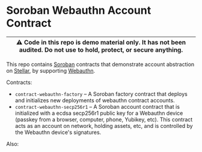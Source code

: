 # Soroban Webauthn Account Contract

| :warning: Code in this repo is demo material only. It has not been audited. Do not use to hold, protect, or secure anything. |
|-----------------------------------------|

This repo contains [Soroban] contracts that demonstrate account abstraction on [Stellar], by supporting [Webauthn].

Contracts:

- `contract-webauthn-factory` – A Soroban factory contract that deploys and initializes new deployments of webauthn contract accounts.
- `contract-webauthn-secp256r1` – A Soroban account contract that is initialized with a ecdsa secp256r1 public key for a Webauthn device (passkey from a browser, computer, phone, Yubikey, etc). This contract acts as an account on network, holding assets, etc, and is controlled by the Webauthn device's signatures.

Also:

[Stellar]: https://stellar.org
[Soroban]: https://soroban.stellar.org
[Webauthn]: https://www.w3.org/TR/webauthn-2/
